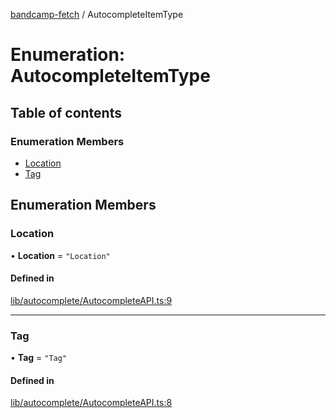 [bandcamp-fetch](../README.md) / AutocompleteItemType

# Enumeration: AutocompleteItemType

## Table of contents

### Enumeration Members

- [Location](AutocompleteItemType.md#location)
- [Tag](AutocompleteItemType.md#tag)

## Enumeration Members

### Location

• **Location** = ``"Location"``

#### Defined in

[lib/autocomplete/AutocompleteAPI.ts:9](https://github.com/patrickkfkan/bandcamp-fetch/blob/eace49c/src/lib/autocomplete/AutocompleteAPI.ts#L9)

___

### Tag

• **Tag** = ``"Tag"``

#### Defined in

[lib/autocomplete/AutocompleteAPI.ts:8](https://github.com/patrickkfkan/bandcamp-fetch/blob/eace49c/src/lib/autocomplete/AutocompleteAPI.ts#L8)
